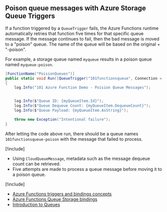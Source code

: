 ## Poison queue messages with Azure Storage Queue Triggers
If a function triggered by a `QueueTrigger` fails, the Azure Functions runtime automatically retries that function five times for that specific queue message.
If the message continues to fail, then the bad message is moved to a "poison" queue. The name of the queue will be based on the original + "-poison".

For example, a storage queue named `myqueue` results in a poison queue named `myqueue-poison`.


```csharp
[FunctionName("PoisionQueues")]
public static void Run([QueueTrigger("101functionsqueue", Connection = "AzureWebJobsStorage")]CloudQueueMessage myQueueItem, TraceWriter log)
{
    log.Info("101 Azure Function Demo - Poision Queue Messages");


    log.Info($"Queue ID: {myQueueItem.Id}");
    log.Info($"Queue Dequeue Count: {myQueueItem.DequeueCount}");
    log.Info($"Queue Payload: {myQueueItem.AsString}");

    throw new Exception("Intentional failure");
}
```

After letting the code above run, there should be a queue names `101functionsqueue-poison` with the message that failed to process.

[!include[](../includes/takeaways-heading.md)]
* Using `CloudQueueMessage`, metadata such as the message dequeue count can be retrieved.
* Five attempts are made to process a queue message before moving it to a poison queue.


[!include[](../includes/read-more-heading.md)]
* [Azure Functions triggers and bindings concepts](https://docs.microsoft.com/azure/azure-functions/functions-triggers-bindings)
* [Azure Functions Queue Storage bindings](https://docs.microsoft.com/en-us/azure/azure-functions/functions-bindings-storage-queue#trigger-sample)
* [Introduction to Queues](https://docs.microsoft.com/azure/storage/queues/storage-queues-introduction)
